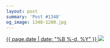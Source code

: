 ```yaml
---
layout: post
summary: 'Post #1348'
og_image: 1348-1280.jpg
---
```


<p>
 <time>
  <a href="/1348">
   {{ page.date | date: "%B %-d, %Y" }}
  </a>
 </time>
 <a href="/1348">
  <img data-taken="5/4/2021" sizes="(min-width: 700px) 50vw, calc(100vw - 2rem)" src="{{ site.assets_url }}/1348-640.jpg" srcset="{{ site.assets_url }}/1348-320.jpg 320w, {{ site.assets_url }}/1348-640.jpg 640w, {{ site.assets_url }}/1348-960.jpg 960w, {{ site.assets_url }}/1348-1280.jpg 1280w"/>
 </a>
</p>
